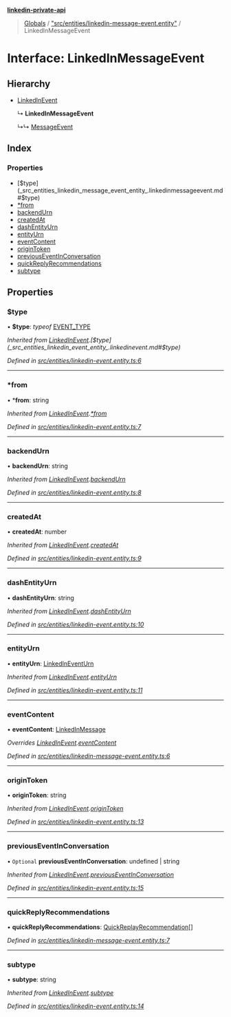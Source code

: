 **[linkedin-private-api](../README.md)**

> [Globals](../globals.md) / ["src/entities/linkedin-message-event.entity"](../modules/_src_entities_linkedin_message_event_entity_.md) / LinkedInMessageEvent

# Interface: LinkedInMessageEvent

## Hierarchy

* [LinkedInEvent](_src_entities_linkedin_event_entity_.linkedinevent.md)

  ↳ **LinkedInMessageEvent**

  ↳↳ [MessageEvent](_src_entities_message_event_entity_.messageevent.md)

## Index

### Properties

* [$type](_src_entities_linkedin_message_event_entity_.linkedinmessageevent.md#$type)
* [*from](_src_entities_linkedin_message_event_entity_.linkedinmessageevent.md#*from)
* [backendUrn](_src_entities_linkedin_message_event_entity_.linkedinmessageevent.md#backendurn)
* [createdAt](_src_entities_linkedin_message_event_entity_.linkedinmessageevent.md#createdat)
* [dashEntityUrn](_src_entities_linkedin_message_event_entity_.linkedinmessageevent.md#dashentityurn)
* [entityUrn](_src_entities_linkedin_message_event_entity_.linkedinmessageevent.md#entityurn)
* [eventContent](_src_entities_linkedin_message_event_entity_.linkedinmessageevent.md#eventcontent)
* [originToken](_src_entities_linkedin_message_event_entity_.linkedinmessageevent.md#origintoken)
* [previousEventInConversation](_src_entities_linkedin_message_event_entity_.linkedinmessageevent.md#previouseventinconversation)
* [quickReplyRecommendations](_src_entities_linkedin_message_event_entity_.linkedinmessageevent.md#quickreplyrecommendations)
* [subtype](_src_entities_linkedin_message_event_entity_.linkedinmessageevent.md#subtype)

## Properties

### $type

•  **$type**: *typeof* [EVENT\_TYPE](../modules/_src_entities_linkedin_event_entity_.md#event_type)

*Inherited from [LinkedInEvent](_src_entities_linkedin_event_entity_.linkedinevent.md).[$type](_src_entities_linkedin_event_entity_.linkedinevent.md#$type)*

*Defined in [src/entities/linkedin-event.entity.ts:6](https://github.com/Grandmac/linkedin-private-api/blob/e3fbfd3/src/entities/linkedin-event.entity.ts#L6)*

___

### *from

•  ***from**: string

*Inherited from [LinkedInEvent](_src_entities_linkedin_event_entity_.linkedinevent.md).[*from](_src_entities_linkedin_event_entity_.linkedinevent.md#*from)*

*Defined in [src/entities/linkedin-event.entity.ts:7](https://github.com/Grandmac/linkedin-private-api/blob/e3fbfd3/src/entities/linkedin-event.entity.ts#L7)*

___

### backendUrn

•  **backendUrn**: string

*Inherited from [LinkedInEvent](_src_entities_linkedin_event_entity_.linkedinevent.md).[backendUrn](_src_entities_linkedin_event_entity_.linkedinevent.md#backendurn)*

*Defined in [src/entities/linkedin-event.entity.ts:8](https://github.com/Grandmac/linkedin-private-api/blob/e3fbfd3/src/entities/linkedin-event.entity.ts#L8)*

___

### createdAt

•  **createdAt**: number

*Inherited from [LinkedInEvent](_src_entities_linkedin_event_entity_.linkedinevent.md).[createdAt](_src_entities_linkedin_event_entity_.linkedinevent.md#createdat)*

*Defined in [src/entities/linkedin-event.entity.ts:9](https://github.com/Grandmac/linkedin-private-api/blob/e3fbfd3/src/entities/linkedin-event.entity.ts#L9)*

___

### dashEntityUrn

•  **dashEntityUrn**: string

*Inherited from [LinkedInEvent](_src_entities_linkedin_event_entity_.linkedinevent.md).[dashEntityUrn](_src_entities_linkedin_event_entity_.linkedinevent.md#dashentityurn)*

*Defined in [src/entities/linkedin-event.entity.ts:10](https://github.com/Grandmac/linkedin-private-api/blob/e3fbfd3/src/entities/linkedin-event.entity.ts#L10)*

___

### entityUrn

•  **entityUrn**: [LinkedInEventUrn](../modules/_src_entities_linkedin_event_entity_.md#linkedineventurn)

*Inherited from [LinkedInEvent](_src_entities_linkedin_event_entity_.linkedinevent.md).[entityUrn](_src_entities_linkedin_event_entity_.linkedinevent.md#entityurn)*

*Defined in [src/entities/linkedin-event.entity.ts:11](https://github.com/Grandmac/linkedin-private-api/blob/e3fbfd3/src/entities/linkedin-event.entity.ts#L11)*

___

### eventContent

•  **eventContent**: [LinkedInMessage](_src_entities_linkedin_message_entity_.linkedinmessage.md)

*Overrides [LinkedInEvent](_src_entities_linkedin_event_entity_.linkedinevent.md).[eventContent](_src_entities_linkedin_event_entity_.linkedinevent.md#eventcontent)*

*Defined in [src/entities/linkedin-message-event.entity.ts:6](https://github.com/Grandmac/linkedin-private-api/blob/e3fbfd3/src/entities/linkedin-message-event.entity.ts#L6)*

___

### originToken

•  **originToken**: string

*Inherited from [LinkedInEvent](_src_entities_linkedin_event_entity_.linkedinevent.md).[originToken](_src_entities_linkedin_event_entity_.linkedinevent.md#origintoken)*

*Defined in [src/entities/linkedin-event.entity.ts:13](https://github.com/Grandmac/linkedin-private-api/blob/e3fbfd3/src/entities/linkedin-event.entity.ts#L13)*

___

### previousEventInConversation

• `Optional` **previousEventInConversation**: undefined \| string

*Inherited from [LinkedInEvent](_src_entities_linkedin_event_entity_.linkedinevent.md).[previousEventInConversation](_src_entities_linkedin_event_entity_.linkedinevent.md#previouseventinconversation)*

*Defined in [src/entities/linkedin-event.entity.ts:15](https://github.com/Grandmac/linkedin-private-api/blob/e3fbfd3/src/entities/linkedin-event.entity.ts#L15)*

___

### quickReplyRecommendations

•  **quickReplyRecommendations**: [QuickReplayRecommendation](_src_entities_linkedin_quick_replay_recommendation_entity_.quickreplayrecommendation.md)[]

*Defined in [src/entities/linkedin-message-event.entity.ts:7](https://github.com/Grandmac/linkedin-private-api/blob/e3fbfd3/src/entities/linkedin-message-event.entity.ts#L7)*

___

### subtype

•  **subtype**: string

*Inherited from [LinkedInEvent](_src_entities_linkedin_event_entity_.linkedinevent.md).[subtype](_src_entities_linkedin_event_entity_.linkedinevent.md#subtype)*

*Defined in [src/entities/linkedin-event.entity.ts:14](https://github.com/Grandmac/linkedin-private-api/blob/e3fbfd3/src/entities/linkedin-event.entity.ts#L14)*
